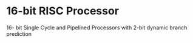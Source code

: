# 16-bit RISC Processor
 16- bit Single Cycle and Pipelined Processors with 2-bit dynamic branch prediction
